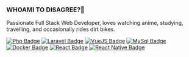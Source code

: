 ### WHOAMI TO DISAGREE?👋

Passionate Full Stack Web Developer, loves watching anime, studying, travelling, and occasionally rides dirt bikes.

[![Php Badge](https://img.shields.io/badge/-PHP-777BB4?style=flat-square&logo=Debian&logoColor=white&link=https://php.net)](https://php.net)
[![Laravel Badge](https://img.shields.io/badge/-Laravel-FF2D20?style=flat-square&logo=Laravel&logoColor=white&link=https://laravel.com)](https://laravel.com)
[![VueJS Badge](https://img.shields.io/badge/-VueJS-4fc08d?style=flat-square&logo=Vue.js&logoColor=white&link=https://vuejs.org)](https://vuejs.org)
[![MySql Badge](https://img.shields.io/badge/-MySql-4479A1?style=flat-square&logo=MySql&logoColor=white&link=https://mysql.com)](https://mysql.com)
[![Docker Badge](https://img.shields.io/badge/-Docker-2496ED?style=flat-square&logo=Docker&logoColor=white&link=https://laravel.com)](https://www.docker.com/)
[![React Badge](https://img.shields.io/badge/-React-61DAFB?style=flat-square&logo=React&logoColor=white&link=https://react.org)](https://react.org)
[![React Native Badge](https://img.shields.io/badge/-ReactNative-61DAFB?style=flat-square&logo=React&logoColor=white&link=https://reactnative.dev)](https://reactnative.dev/)
